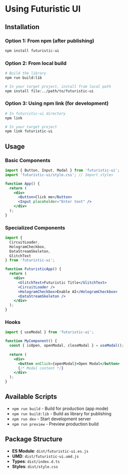 # Using Futuristic UI

## Installation

### Option 1: From npm (after publishing)
```bash
npm install futuristic-ui
```

### Option 2: From local build
```bash
# Build the library
npm run build:lib

# In your target project, install from local path
npm install file:../path/to/futuristic-ui
```

### Option 3: Using npm link (for development)
```bash
# In futuristic-ui directory
npm link

# In your target project
npm link futuristic-ui
```

## Usage

### Basic Components
```jsx
import { Button, Input, Modal } from 'futuristic-ui';
import 'futuristic-ui/style.css'; // Import styles

function App() {
  return (
    <div>
      <Button>Click me</Button>
      <Input placeholder="Enter text" />
    </div>
  );
}
```

### Specialized Components
```jsx
import { 
  CircuitLoader, 
  HologramCheckbox, 
  DataStreamSkeleton,
  GlitchText 
} from 'futuristic-ui';

function FuturisticApp() {
  return (
    <div>
      <GlitchText>Futuristic Title</GlitchText>
      <CircuitLoader />
      <HologramCheckbox>Enable AI</HologramCheckbox>
      <DataStreamSkeleton />
    </div>
  );
}
```

### Hooks
```jsx
import { useModal } from 'futuristic-ui';

function MyComponent() {
  const { isOpen, openModal, closeModal } = useModal();
  
  return (
    <div>
      <button onClick={openModal}>Open Modal</button>
      {/* Modal content */}
    </div>
  );
}
```

## Available Scripts

- `npm run build` - Build for production (app mode)
- `npm run build:lib` - Build as library for publishing
- `npm run dev` - Start development server
- `npm run preview` - Preview production build

## Package Structure

- **ES Module**: `dist/futuristic-ui.es.js`
- **UMD**: `dist/futuristic-ui.umd.js`
- **Types**: `dist/index.d.ts`
- **Styles**: `dist/style.css`